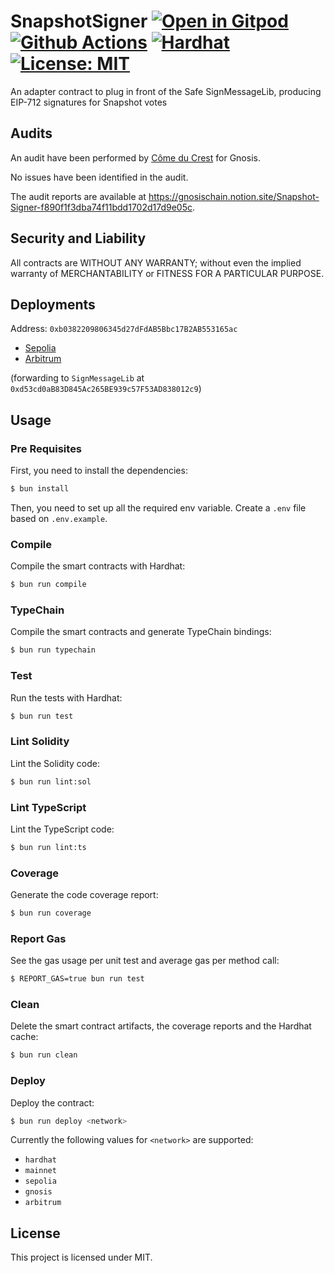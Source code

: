 # SnapshotSigner [![Open in Gitpod][gitpod-badge]][gitpod] [![Github Actions][gha-badge]][gha] [![Hardhat][hardhat-badge]][hardhat] [![License: MIT][license-badge]][license]

[gitpod]: https://gitpod.io/#https://github.com/gnosisguild/snapshot-signer
[gitpod-badge]: https://img.shields.io/badge/Gitpod-Open%20in%20Gitpod-FFB45B?logo=gitpod
[gha]: https://github.com/gnosisguild/snapshot-signer/actions
[gha-badge]: https://github.com/gnosisguild/snapshot-signer/actions/workflows/ci.yml/badge.svg
[hardhat]: https://hardhat.org/
[hardhat-badge]: https://img.shields.io/badge/Built%20with-Hardhat-FFDB1C.svg
[license]: https://opensource.org/licenses/MIT
[license-badge]: https://img.shields.io/badge/License-MIT-blue.svg

An adapter contract to plug in front of the Safe SignMessageLib, producing EIP-712 signatures for Snapshot votes

## Audits

An audit have been performed by [Côme du Crest](https://cducrest.github.io/auditor-blog/) for Gnosis.

No issues have been identified in the audit.

The audit reports are available at https://gnosischain.notion.site/Snapshot-Signer-f890f1f3dba74f11bdd1702d17d9e05c.

## Security and Liability

All contracts are WITHOUT ANY WARRANTY; without even the implied warranty of MERCHANTABILITY or FITNESS FOR A PARTICULAR
PURPOSE.

## Deployments

Address: `0xb0382209806345d27dFdAB5Bbc17B2AB553165ac`

- [Sepolia](https://sepolia.etherscan.io/address/0xb0382209806345d27dFdAB5Bbc17B2AB553165ac#code)
- [Arbitrum](https://arbiscan.io/address/0xb0382209806345d27dFdAB5Bbc17B2AB553165ac#code)

(forwarding to `SignMessageLib` at `0xd53cd0aB83D845Ac265BE939c57F53AD838012c9`)

## Usage

### Pre Requisites

First, you need to install the dependencies:

```sh
$ bun install
```

Then, you need to set up all the required env variable. Create a `.env` file based on `.env.example`.

### Compile

Compile the smart contracts with Hardhat:

```sh
$ bun run compile
```

### TypeChain

Compile the smart contracts and generate TypeChain bindings:

```sh
$ bun run typechain
```

### Test

Run the tests with Hardhat:

```sh
$ bun run test
```

### Lint Solidity

Lint the Solidity code:

```sh
$ bun run lint:sol
```

### Lint TypeScript

Lint the TypeScript code:

```sh
$ bun run lint:ts
```

### Coverage

Generate the code coverage report:

```sh
$ bun run coverage
```

### Report Gas

See the gas usage per unit test and average gas per method call:

```sh
$ REPORT_GAS=true bun run test
```

### Clean

Delete the smart contract artifacts, the coverage reports and the Hardhat cache:

```sh
$ bun run clean
```

### Deploy

Deploy the contract:

```sh
$ bun run deploy <network>
```

Currently the following values for `<network>` are supported:

- `hardhat`
- `mainnet`
- `sepolia`
- `gnosis`
- `arbitrum`

## License

This project is licensed under MIT.
